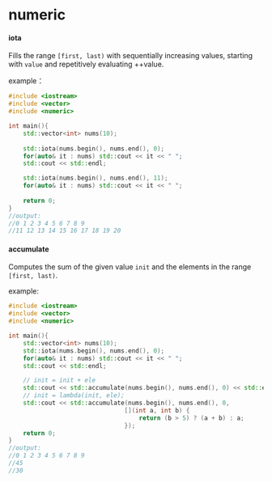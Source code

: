 # numeric

#### iota

Fills the range `[first, last)` with sequentially increasing values, starting with `value` and repetitively evaluating ++value.

example：

~~~C++
#include <iostream>
#include <vector>
#include <numeric>

int main(){
    std::vector<int> nums(10);
    
    std::iota(nums.begin(), nums.end(), 0);
    for(auto& it : nums) std::cout << it << " ";
    std::cout << std::endl;

    std::iota(nums.begin(), nums.end(), 11);
    for(auto& it : nums) std::cout << it << " ";
    
    return 0;
}
//output:
//0 1 2 3 4 5 6 7 8 9 
//11 12 13 14 15 16 17 18 19 20
~~~

#### accumulate

Computes the sum of the given value `init` and the elements in the range `[first, last)`.

example:

~~~C++
#include <iostream>
#include <vector>
#include <numeric>

int main(){
    std::vector<int> nums(10);
    std::iota(nums.begin(), nums.end(), 0);
    for(auto& it : nums) std::cout << it << " ";
    std::cout << std::endl;

    // init = init + ele
    std::cout << std::accumulate(nums.begin(), nums.end(), 0) << std::endl;
    // init = lambda(init, ele);
    std::cout << std::accumulate(nums.begin(), nums.end(), 0,
                                [](int a, int b) {
                                    return (b > 5) ? (a + b) : a;
                                });
    return 0;
}
//output:
//0 1 2 3 4 5 6 7 8 9 
//45
//30
~~~

